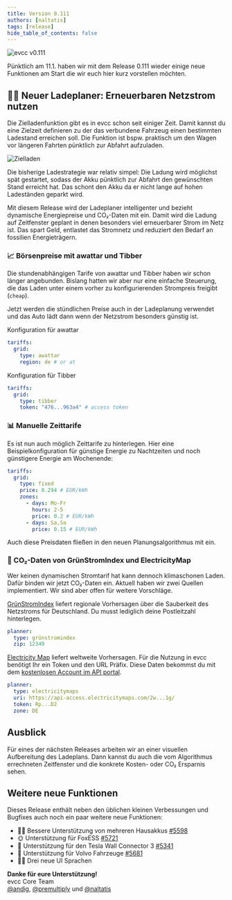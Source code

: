 ```yaml
---
title: Version 0.111
authors: [naltatis]
tags: [release]
hide_table_of_contents: false
---
```


![evcc v0.111](banner-evcc-release-111.webp)

Pünktlich am 11.1. haben wir mit dem Release 0.111 wieder einige neue Funktionen am Start die wir euch hier kurz vorstellen möchten.

<!-- truncate -->

## 🧞‍♂️ Neuer Ladeplaner: Erneuerbaren Netzstrom nutzen

Die Zielladenfunktion gibt es in evcc schon seit einiger Zeit. Damit kannst du eine Zielzeit definieren zu der das verbundene Fahrzeug einen bestimmten Ladestand erreichen soll. Die Funktion ist bspw. praktisch um den Wagen vor längeren Fahrten pünktlich zur Abfahrt aufzuladen.

![Zielladen](zielladen.webp)

Die bisherige Ladestrategie war relativ simpel: Die Ladung wird möglichst spät gestartet, sodass der Akku pünktlich zur Abfahrt den gewünschten Stand erreicht hat. Das schont den Akku da er nicht lange auf hohen Ladeständen geparkt wird.

Mit diesem Release wird der Ladeplaner intelligenter und bezieht dynamische Energiepreise und CO₂-Daten mit ein. Damit wird die Ladung auf Zeitfenster geplant in denen besonders viel erneuerbarer Strom im Netz ist. Das spart Geld, entlastet das Stromnetz und reduziert den Bedarf an fossilien Energieträgern.

### 📈 Börsenpreise mit awattar und Tibber

Die stundenabhängigen Tarife von awattar und Tibber haben wir schon länger angebunden. Bislang hatten wir aber nur eine einfache Steuerung, die das Laden unter einem vorher zu konfigurierenden Strompreis freigibt (`cheap`).

Jetzt werden die stündlichen Preise auch in der Ladeplanung verwendet und das Auto lädt dann wenn der Netzstrom besonders günstig ist.

Konfiguration für awattar

```yaml
tariffs:
  grid:
    type: awattar
    region: de # or at
```

Konfiguration für Tibber

```yaml
tariffs:
  grid:
    type: tibber
    token: "476...963a4" # access token
```

### 📊 Manuelle Zeittarife

Es ist nun auch möglich Zeittarife zu hinterlegen. Hier eine Beispielkonfiguration für günstige Energie zu Nachtzeiten und noch günstigere Energie am Wochenende:

```yaml
tariffs:
  grid:
    type: fixed
    price: 0.294 # EUR/kWh
    zones:
      - days: Mo-Fr
        hours: 2-5
        price: 0.2 # EUR/kWh
      - days: Sa,So
        price: 0.15 # EUR/kWh
```

Auch diese Preisdaten fließen in den neuen Planungsalgorithmus mit ein.

### 🌱 CO₂-Daten von GrünStromIndex und ElectricityMap

Wer keinen dynamischen Stromtarif hat kann dennoch klimaschonen Laden. Dafür binden wir jetzt CO₂-Daten ein. Aktuell haben wir zwei Quellen implementiert. Wir sind aber offen für weitere Vorschläge.

[GrünStromIndex](https://gruenstromindex.de) liefert regionale Vorhersagen über die Sauberkeit des Netzstroms für Deutschland. Du musst lediglich deine Postleitzahl hinterlegen.

```yaml
planner:
  type: grünstromindex
  zip: 12349
```

[Electricity Map](https://app.electricitymaps.com/map) liefert weltweite Vorhersagen. Für die Nutzung in evcc benötigt Ihr ein Token und den URL Präfix. Diese Daten bekommst du mit dem [kostenlosen Account im API portal](https://api-portal.electricitymaps.com/).

```yaml
planner:
  type: electricitymaps
  uri: https://api-access.electricitymaps.com/2w...1g/
  token: Rp...D2
  zone: DE
```

## Ausblick

Für eines der nächsten Releases arbeiten wir an einer visuellen Aufbereitung des Ladeplans. Dann kannst du auch die vom Algorithmus errechneten Zeitfenster und die konkrete Kosten- oder CO₂ Ersparnis sehen.

## Weitere neue Funktionen

Dieses Release enthält neben den üblichen kleinen Verbessungen und Bugfixes auch noch ein paar weitere neue Funktionen:

- 🔋🪫 Bessere Unterstützung von mehreren Hausakkus [#5598](https://github.com/evcc-io/evcc/pull/5598)
- 🌞 Unterstützung für FoxESS [#5721](https://github.com/evcc-io/evcc/pull/5721)
- 🔌 Unterstützung für den Tesla Wall Connector 3 [#5341](https://github.com/evcc-io/evcc/pull/5341)
- 🚙 Unterstützung für Volvo Fahrzeuge [#5681](https://github.com/evcc-io/evcc/pull/5681)
- 🏳️‍🌈 Drei neue UI Sprachen

**Danke für eure Unterstützung!**<br />
evcc Core Team<br />
[@andig](https://github.com/andig), [@premultiply](https://github.com/premultiply) und [@naltatis](https://github.com/naltatis)
